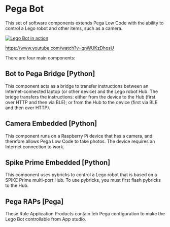 # Pega Bot

This set of software components extends Pega Low Code with the ability to control a Lego robot and other items, such as a camera.

[![Lego Bot in action](https://img.youtube.com/vi/qnWUKzDhosU/0.jpg)](https://www.youtube.com/watch?v=qnWUKzDhosU)

https://www.youtube.com/watch?v=qnWUKzDhosU

There are four main components:

## Bot to Pega Bridge [Python]
This component acts as a bridge to transfer instructions between an Internet-connected laptop (or other  device) and the Lego robot Hub. The bridge transfers the instructions: either from the device to the Hub (first over HTTP and then via BLE); or from the Hub to the device (first via BLE and then over HTTP).

## Camera Embedded [Python]
This component runs on a Raspberry Pi device that has a camera, and therefore allows Pega Low Code to take photos. The device requires an Internet connection to work.

## Spike Prime Embedded [Python]
This component uses pybricks to control a Lego robot that is based on a SPIKE Prime multi-port Hub. To use pybricks, you must first flash pybricks to the Hub.

## Pega RAPs [Pega]
These Rule Application Products contain teh Pega configuration to make the Lego Bot controllable from App studio.
